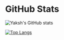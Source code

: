 # GitHub Stats
![Yaksh's GitHub stats](https://github-readme-stats.vercel.app/api?username=YakshHaranwala&show_icons=true&theme=dracula&count_private=true)

[![Top Langs](https://github-readme-stats.vercel.app/api/top-langs/?username=YakshHaranwala&layout=compact)](https://github.com/anuraghazra/github-readme-stats)
